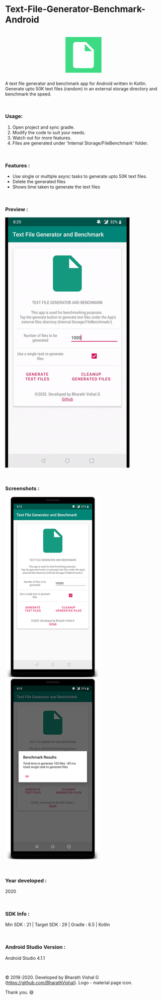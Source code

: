 # Text-File-Generator-Benchmark-Android

<h1 align=center>
<img src="Logo/Icon.png" width=23%>
</h1>

A text file generator and benchmark app for Android written in Kotlin. Generate upto 50K text files (random) in an external storage directory and benchmark the speed.

&nbsp;
### Usage:
1. Open project and sync gradle.
2. Modify the code to suit your needs.
3. Watch out for more features.
4. Files are generated under 'Internal Storage/FileBenchmark' folder.


&nbsp;
### Features :
- Use single or multiple async tasks to generate upto 50K text files.
- Delete the generated files
- Shows time taken to generate the text files

&nbsp;
### Preview : 
![Preview](https://github.com/BharathVishal/Text-File-Generator-Benchmark-Android/blob/master/Preview/PreviewGif.gif)


&nbsp;
### Screenshots : 
![Screenshot 1](https://github.com/BharathVishal/Text-File-Generator-Benchmark-Android/blob/master/Screenshots/1.png?s=20)
![Screenshot 2](https://github.com/BharathVishal/Text-File-Generator-Benchmark-Android/blob/master/Screenshots/2.png?s=20)



&nbsp;
### Year developed : 
2020


&nbsp;

### SDK Info : 
Min SDK : 21  | Target SDK : 29 | Gradle : 6.5  | Kotlin

&nbsp;


### Android Studio Version : 
Android Studio 4.1.1


&nbsp;

© 2018-2020. Developed by Bharath Vishal G (https://github.com/BharathVishal).
Logo - material page icon.

Thank you. :smile:
